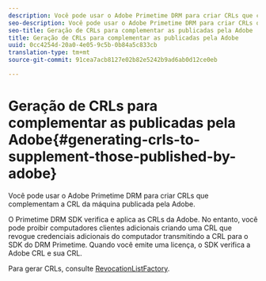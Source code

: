 ```yaml
---
description: Você pode usar o Adobe Primetime DRM para criar CRLs que complementam a CRL da máquina publicada pela Adobe.
seo-description: Você pode usar o Adobe Primetime DRM para criar CRLs que complementam a CRL da máquina publicada pela Adobe.
seo-title: Geração de CRLs para complementar as publicadas pela Adobe
title: Geração de CRLs para complementar as publicadas pela Adobe
uuid: 0cc4254d-20a0-4e05-9c5b-0b84a5c833cb
translation-type: tm+mt
source-git-commit: 91cea7acb8127e02b82e5242b9ad6ab0d12ce0eb

---
```



# Geração de CRLs para complementar as publicadas pela Adobe{#generating-crls-to-supplement-those-published-by-adobe}

Você pode usar o Adobe Primetime DRM para criar CRLs que complementam a CRL da máquina publicada pela Adobe.

O Primetime DRM SDK verifica e aplica as CRLs da Adobe. No entanto, você pode proibir computadores clientes adicionais criando uma CRL que revogue credenciais adicionais do computador transmitindo a CRL para o SDK do DRM Primetime. Quando você emite uma licença, o SDK verifica a Adobe CRL e sua CRL.

Para gerar CRLs, consulte [RevocationListFactory](https://help.adobe.com/en_US/primetime/api/drm-apis/server/javadocs-flashaccess-pro/com/adobe/flashaccess/sdk/revocation/RevocationListFactory.html).
